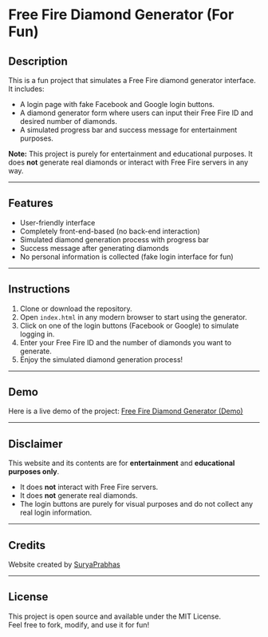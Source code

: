 # Free Fire Diamond Generator (For Fun)

## Description  
This is a fun project that simulates a Free Fire diamond generator interface. It includes:
- A login page with fake Facebook and Google login buttons.
- A diamond generator form where users can input their Free Fire ID and desired number of diamonds.
- A simulated progress bar and success message for entertainment purposes.

**Note:** This project is purely for entertainment and educational purposes. It does **not** generate real diamonds or interact with Free Fire servers in any way.

---

## Features
- User-friendly interface
- Completely front-end-based (no back-end interaction)
- Simulated diamond generation process with progress bar
- Success message after generating diamonds
- No personal information is collected (fake login interface for fun)

---

## Instructions  
1. Clone or download the repository.
2. Open `index.html` in any modern browser to start using the generator.
3. Click on one of the login buttons (Facebook or Google) to simulate logging in.
4. Enter your Free Fire ID and the number of diamonds you want to generate.
5. Enjoy the simulated diamond generation process!

---

## Demo  
Here is a live demo of the project: [Free Fire Diamond Generator (Demo)](YourDemoLinkHere)

---

## Disclaimer  
This website and its contents are for **entertainment** and **educational purposes only**.  
- It does **not** interact with Free Fire servers.
- It does **not** generate real diamonds.
- The login buttons are purely for visual purposes and do not collect any real login information.

---

## Credits  
Website created by [SuryaPrabhas](https://t.me/suryaprabhas)  

---

## License  
This project is open source and available under the MIT License.  
Feel free to fork, modify, and use it for fun!
